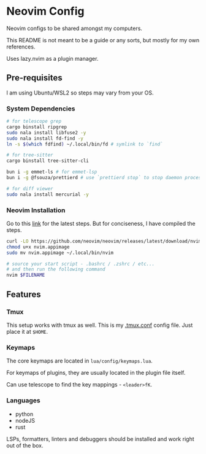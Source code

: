 # Neovim Config

Neovim configs to be shared amongst my computers.

This README is not meant to be a guide or any sorts,
but mostly for my own references.

Uses lazy.nvim as a plugin manager.

## Pre-requisites

I am using Ubuntu/WSL2 so steps may vary from your OS.

### System Dependencies

```sh
# for telescope grep
cargo binstall ripgrep 
sudo nala install libfuse2 -y
sudo nala install fd-find -y 
ln -s $(which fdfind) ~/.local/bin/fd # symlink to `find`

# for tree-sitter
cargo binstall tree-sitter-cli 

bun i -g emmet-ls # for emmet-lsp
bun i -g @fsouza/prettierd # use `prettierd stop` to stop daemon process(es)

# for diff viewer
sudo nala install mercurial -y
```

### Neovim Installation

Go to this [link](https://github.com/neovim/neovim/blob/master/INSTALL.md) for
the latest steps. But for conciseness, I have compiled the steps.

```sh
curl -LO https://github.com/neovim/neovim/releases/latest/download/nvim.appimage
chmod u+x nvim.appimage
sudo mv nvim.appimage ~/.local/bin/nvim

# source your start script - .bashrc / .zshrc / etc...
# and then run the following command
nvim $FILENAME
```

## Features

### Tmux

This setup works with tmux as well.
This is my [.tmux.conf](https://gist.github.com/leelhn2345/ae8792433f073341f6f80f85b7f9983b)
config file.
Just place it at `$HOME`.

### Keymaps

The core keymaps are located in `lua/config/keymaps.lua`.

For keymaps of plugins, they are usually located in the plugin file itself.

Can use telescope to find the key mappings - `<leader>fK`.

### Languages

- python
- nodeJS
- rust

LSPs, formatters, linters and debuggers should be installed and work right out
of the box.
